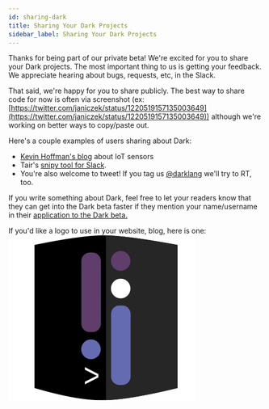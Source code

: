 ```yaml
---
id: sharing-dark
title: Sharing Your Dark Projects
sidebar_label: Sharing Your Dark Projects
---
```


Thanks for being part of our private beta! We're excited for you to share your Dark projects. The most important thing to us is getting your feedback. We appreciate hearing about bugs, requests, etc, in the Slack. 

That said, we're happy for you to share publicly. The best way to share code for now is often via screenshot (ex: [https://twitter.com/janiczek/status/1220519157135003649](https://twitter.com/janiczek/status/1220519157135003649)) although we're working on better ways to copy/paste out.

Here's a couple examples of users sharing about Dark: 

- [Kevin Hoffman's blog](https://medium.com/@KevinHoffman/shedding-some-light-on-dark-9086b45988ed) about IoT sensors
- Tair's [snipy tool for Slack](https://snipy.io/).
- You're also welcome to tweet! If you tag us [@darklang](https://twitter.com/darklang) we'll try to RT, too.

If you write something about Dark, feel free to let your readers know that they can get into the Dark beta faster if they mention your name/username in their [application to the Dark beta.](https://darklang.com/beta)

If you'd like a logo to use in your website, blog, here is one:
![assets/darklogo.png](assets/darklogo.png)